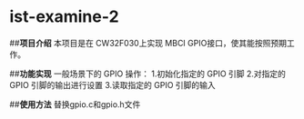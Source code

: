 # ist-examine-2

##**项目介绍**
    本项目是在 CW32F030上实现 MBCI GPIO接口，使其能按照预期工作。

##**功能实现**
       一般场景下的 GPIO 操作：
       1.初始化指定的 GPIO 引脚
       2.对指定的 GPIO 引脚的输出进行设置
       3.读取指定的 GPIO 引脚的输入

##**使用方法**
       替换gpio.c和gpio.h文件
